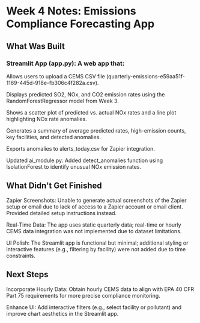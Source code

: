 # Week 4 Notes: Emissions Compliance Forecasting App

## What Was Built

### Streamlit App (app.py): A web app that:

Allows users to upload a CEMS CSV file (quarterly-emissions-e59aa51f-1169-445d-918e-fb306c4f282a.csv).

Displays predicted SO2, NOx, and CO2 emission rates using the RandomForestRegressor model from Week 3.

Shows a scatter plot of predicted vs. actual NOx rates and a line plot highlighting NOx rate anomalies.

Generates a summary of average predicted rates, high-emission counts, key facilities, and detected anomalies.

Exports anomalies to alerts_today.csv for Zapier integration.

Updated ai_module.py: Added detect_anomalies function using IsolationForest to identify unusual NOx emission rates.

## What Didn't Get Finished

Zapier Screenshots: Unable to generate actual screenshots of the Zapier setup or email due to lack of access to a Zapier account or email client. Provided detailed setup instructions instead.

Real-Time Data: The app uses static quarterly data; real-time or hourly CEMS data integration was not implemented due to dataset limitations.

UI Polish: The Streamlit app is functional but minimal; additional styling or interactive features (e.g., filtering by facility) were not added due to time constraints.

## Next Steps

Incorporate Hourly Data: Obtain hourly CEMS data to align with EPA 40 CFR Part 75 requirements for more precise compliance monitoring.

Enhance UI: Add interactive filters (e.g., select facility or pollutant) and improve chart aesthetics in the Streamlit app.